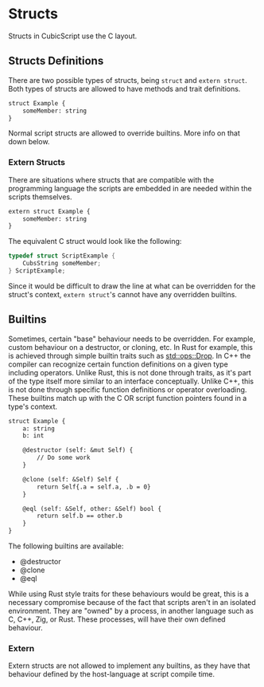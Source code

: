 # Structs

Structs in CubicScript use the C layout.

## Structs Definitions

There are two possible types of structs, being `struct` and `extern struct`. Both types of structs are allowed to have methods and trait definitions.

```txt
struct Example {
    someMember: string
}
```

Normal script structs are allowed to override builtins. More info on that down below.

### Extern Structs

There are situations where structs that are compatible with the programming language the scripts are embedded in are needed within the scripts themselves.

```txt
extern struct Example {
    someMember: string
}
```

The equivalent C struct would look like the following:

```c
typedef struct ScriptExample {
    CubsString someMember;
} ScriptExample;
```

Since it would be difficult to draw the line at what can be overridden for the struct's context, `extern struct`'s cannot have any overridden builtins.

## Builtins

Sometimes, certain "base" behaviour needs to be overridden. For example, custom behaviour on a destructor, or cloning, etc. In Rust for example, this is achieved through simple builtin traits such as [std::ops::Drop](https://doc.rust-lang.org/std/ops/trait.Drop.html). In C++ the compiler can recognize certain function definitions on a given type including operators. Unlike Rust, this is not done through traits, as it's part of the type itself more similar to an interface conceptually. Unlike C++, this is not done through specific function definitions or operator overloading. These builtins match up with the C OR script function pointers found in a type's context.

```txt
struct Example {
    a: string
    b: int 

    @destructor (self: &mut Self) {
        // Do some work
    }

    @clone (self: &Self) Self {
        return Self{.a = self.a, .b = 0}
    }

    @eql (self: &Self, other: &Self) bool {
        return self.b == other.b
    }  
}
```

The following builtins are available:

- @destructor
- @clone
- @eql

While using Rust style traits for these behaviours would be great, this is a necessary compromise because of the fact that scripts aren't in an isolated environment. They are "owned" by a process, in another language such as C, C++, Zig, or Rust. These processes, will have their own defined behaviour.

### Extern

Extern structs are not allowed to implement any builtins, as they have that behaviour defined by the host-language at script compile time.
